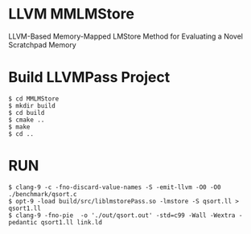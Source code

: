 # LLVM MMLMStore
LLVM-Based Memory-Mapped LMStore Method for Evaluating a Novel Scratchpad Memory

# Build LLVMPass Project
    $ cd MMLMStore
    $ mkdir build
    $ cd build
    $ cmake ..
    $ make
    $ cd ..

# RUN
    $ clang-9 -c -fno-discard-value-names -S -emit-llvm -O0 -O0 ./benchmark/qsort.c 
    $ opt-9 -load build/src/liblmstorePass.so -lmstore -S qsort.ll > qsort1.ll 
    $ clang-9 -fno-pie  -o './out/qsort.out' -std=c99 -Wall -Wextra -pedantic qsort1.ll link.ld
